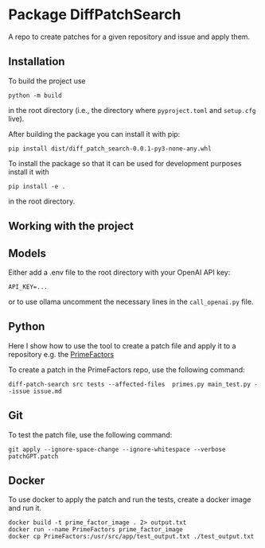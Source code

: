 # Package DiffPatchSearch

A repo to create patches for a given repository and issue and apply them.

## Installation

To build the project use

```shell script
python -m build
```

in the root directory (i.e., the directory where `pyproject.toml` and
`setup.cfg` live).

After building the package you can install it with pip:

```shell script
pip install dist/diff_patch_search-0.0.1-py3-none-any.whl
```

To install the package so that it can be used for development purposes
install it with

```shell script
pip install -e .
```

in the root directory.

## Working with the project

## Models

Either add a .env file to the root directory with your OpenAI API key:

```
API_KEY=...
```

or to use ollama uncomment the necessary lines in the `call_openai.py` file.

## Python

Here I show how to use the tool to create a patch file and apply it to a repository e.g. the [PrimeFactors](https://github.com/kyrillschmid/PrimeFactors.git)

To create a patch in the PrimeFactors repo, use the following command:

```
diff-patch-search src tests --affected-files  primes.py main_test.py --issue issue.md
```

## Git

To test the patch file, use the following command:

```
git apply --ignore-space-change --ignore-whitespace --verbose patchGPT.patch
```

## Docker

To use docker to apply the patch and run the tests, create a docker image and run it.

```
docker build -t prime_factor_image . 2> output.txt
docker run --name PrimeFactors prime_factor_image
docker cp PrimeFactors:/usr/src/app/test_output.txt ./test_output.txt
```
